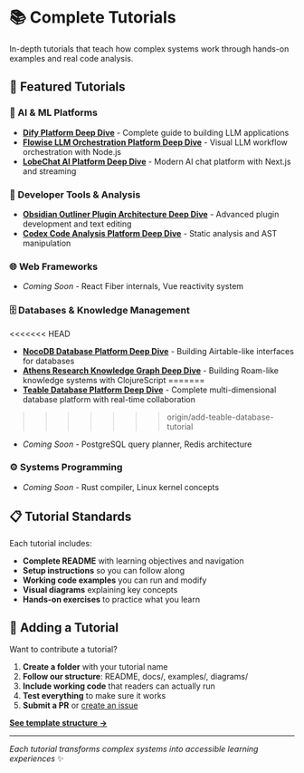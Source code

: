 # 📚 Complete Tutorials

In-depth tutorials that teach how complex systems work through hands-on examples and real code analysis.

## 🎯 Featured Tutorials

### 🤖 AI & ML Platforms
- **[Dify Platform Deep Dive](dify-platform-deep-dive/)** - Complete guide to building LLM applications
- **[Flowise LLM Orchestration Platform Deep Dive](flowise-llm-orchestration/)** - Visual LLM workflow orchestration with Node.js
- **[LobeChat AI Platform Deep Dive](lobechat-ai-platform/)** - Modern AI chat platform with Next.js and streaming

### 🔧 Developer Tools & Analysis
- **[Obsidian Outliner Plugin Architecture Deep Dive](obsidian-outliner-plugin/)** - Advanced plugin development and text editing
- **[Codex Code Analysis Platform Deep Dive](codex-analysis-platform/)** - Static analysis and AST manipulation

### 🌐 Web Frameworks  
- *Coming Soon* - React Fiber internals, Vue reactivity system

### 🗄️ Databases & Knowledge Management
<<<<<<< HEAD
- **[NocoDB Database Platform Deep Dive](nocodb-database-platform/)** - Building Airtable-like interfaces for databases
- **[Athens Research Knowledge Graph Deep Dive](athens-research-knowledge-graph/)** - Building Roam-like knowledge systems with ClojureScript
=======
- **[Teable Database Platform Deep Dive](teable-database-platform/)** - Complete multi-dimensional database platform with real-time collaboration
>>>>>>> origin/add-teable-database-tutorial
- *Coming Soon* - PostgreSQL query planner, Redis architecture  

### ⚙️ Systems Programming
- *Coming Soon* - Rust compiler, Linux kernel concepts

## 📋 Tutorial Standards

Each tutorial includes:
- **Complete README** with learning objectives and navigation
- **Setup instructions** so you can follow along  
- **Working code examples** you can run and modify
- **Visual diagrams** explaining key concepts
- **Hands-on exercises** to practice what you learn

## 🚀 Adding a Tutorial

Want to contribute a tutorial?

1. **Create a folder** with your tutorial name
2. **Follow our structure**: README, docs/, examples/, diagrams/ 
3. **Include working code** that readers can actually run
4. **Test everything** to make sure it works
5. **Submit a PR** or [create an issue](https://github.com/johnxie/awesome-code-docs/issues)

**[See template structure →](../templates/tutorial-template.md)**

---

*Each tutorial transforms complex systems into accessible learning experiences* ✨